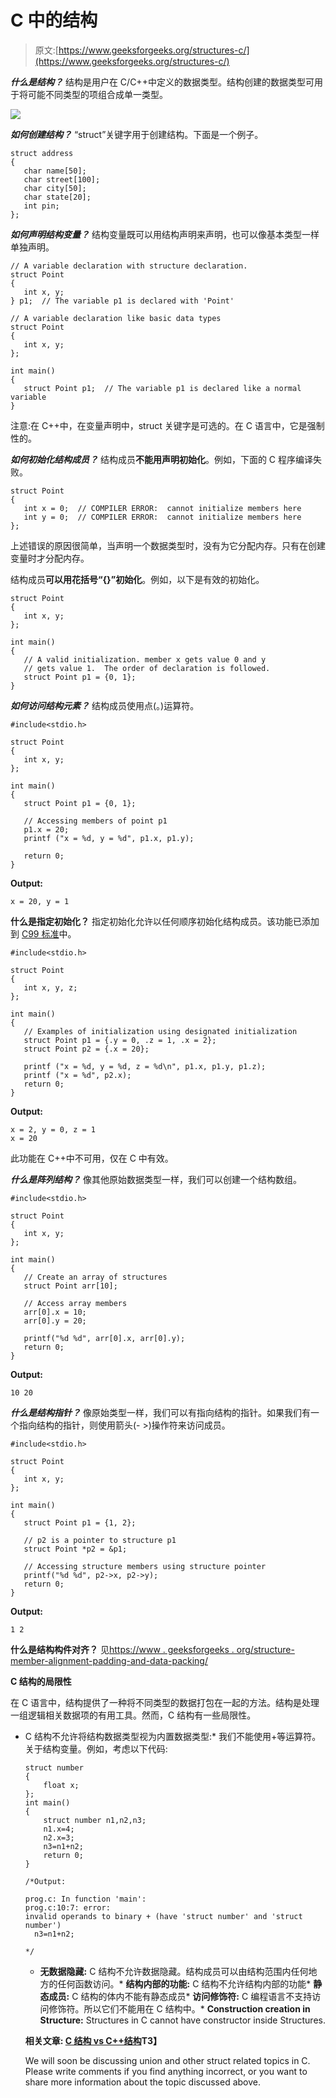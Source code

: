 # C 中的结构

> 原文:[https://www.geeksforgeeks.org/structures-c/](https://www.geeksforgeeks.org/structures-c/)

***什么是结构？***
结构是用户在 C/C++中定义的数据类型。结构创建的数据类型可用于将可能不同类型的项组合成单一类型。

![](img/4d912dcb1d625b00728de82840fd1b1a.png)

***如何创建结构？***
“struct”关键字用于创建结构。下面是一个例子。

```
struct address
{
   char name[50];
   char street[100];
   char city[50];
   char state[20];
   int pin;
};
```

***如何声明结构变量？***
结构变量既可以用结构声明来声明，也可以像基本类型一样单独声明。

```
// A variable declaration with structure declaration.
struct Point
{
   int x, y;
} p1;  // The variable p1 is declared with 'Point'

// A variable declaration like basic data types
struct Point
{
   int x, y;
}; 

int main()
{
   struct Point p1;  // The variable p1 is declared like a normal variable
}
```

注意:在 C++中，在变量声明中，struct 关键字是可选的。在 C 语言中，它是强制性的。

***如何初始化结构成员？***
结构成员**不能用声明初始化**。例如，下面的 C 程序编译失败。

```
struct Point
{
   int x = 0;  // COMPILER ERROR:  cannot initialize members here
   int y = 0;  // COMPILER ERROR:  cannot initialize members here
}; 
```

上述错误的原因很简单，当声明一个数据类型时，没有为它分配内存。只有在创建变量时才分配内存。

结构成员**可以用花括号“{}”初始化**。例如，以下是有效的初始化。

```
struct Point
{
   int x, y;
}; 

int main()
{
   // A valid initialization. member x gets value 0 and y
   // gets value 1.  The order of declaration is followed.
   struct Point p1 = {0, 1}; 
}
```

***如何访问结构元素？***
结构成员使用点(。)运算符。

```
#include<stdio.h>

struct Point
{
   int x, y;
};

int main()
{
   struct Point p1 = {0, 1};

   // Accessing members of point p1
   p1.x = 20;
   printf ("x = %d, y = %d", p1.x, p1.y);

   return 0;
}
```

**Output:**

```
x = 20, y = 1

```

**什么是指定初始化？**
指定初始化允许以任何顺序初始化结构成员。该功能已添加到 [C99 标准](https://www.geeksforgeeks.org/c-programming-language-standard/)中。

```
#include<stdio.h>

struct Point
{
   int x, y, z;
};

int main()
{
   // Examples of initialization using designated initialization
   struct Point p1 = {.y = 0, .z = 1, .x = 2};
   struct Point p2 = {.x = 20};

   printf ("x = %d, y = %d, z = %d\n", p1.x, p1.y, p1.z);
   printf ("x = %d", p2.x);
   return 0;
}
```

**Output:**

```
x = 2, y = 0, z = 1
x = 20

```

此功能在 C++中不可用，仅在 C 中有效。

***什么是阵列结构？***
像其他原始数据类型一样，我们可以创建一个结构数组。

```
#include<stdio.h>

struct Point
{
   int x, y;
};

int main()
{
   // Create an array of structures
   struct Point arr[10];

   // Access array members
   arr[0].x = 10;
   arr[0].y = 20;

   printf("%d %d", arr[0].x, arr[0].y);
   return 0;
}
```

**Output:**

```
10 20

```

***什么是结构指针？***
像原始类型一样，我们可以有指向结构的指针。如果我们有一个指向结构的指针，则使用箭头(- >)操作符来访问成员。

```
#include<stdio.h>

struct Point
{
   int x, y;
};

int main()
{
   struct Point p1 = {1, 2};

   // p2 is a pointer to structure p1
   struct Point *p2 = &p1;

   // Accessing structure members using structure pointer
   printf("%d %d", p2->x, p2->y);
   return 0;
}
```

**Output:**

```
1 2

```

**什么是结构构件对齐？**
见[https://www . geeksforgeeks . org/structure-member-alignment-padding-and-data-packing/](https://www.geeksforgeeks.org/structure-member-alignment-padding-and-data-packing/)

**C 结构的局限性**

在 C 语言中，结构提供了一种将不同类型的数据打包在一起的方法。结构是处理一组逻辑相关数据项的有用工具。然而，C 结构有一些局限性。

*   C 结构不允许将结构数据类型视为内置数据类型:*   我们不能使用+等运算符。关于结构变量。例如，考虑以下代码:

    ```
    struct number
    {
        float x;
    };
    int main()
    {
        struct number n1,n2,n3;
        n1.x=4;
        n2.x=3;
        n3=n1+n2;
        return 0;
    }

    /*Output:

    prog.c: In function 'main':
    prog.c:10:7: error: 
    invalid operands to binary + (have 'struct number' and 'struct number')
      n3=n1+n2;

    */
    ```

    *   **无数据隐藏:** C 结构不允许数据隐藏。结构成员可以由结构范围内任何地方的任何函数访问。*   **结构内部的功能:** C 结构不允许结构内部的功能*   **静态成员:** C 结构的体内不能有静态成员*   **访问修饰符:** C 编程语言不支持访问修饰符。所以它们不能用在 C 结构中。*   **Construction creation in Structure:** Structures in C cannot have constructor inside Structures.

    **相关文章: [C 结构 vs C++结构](https://www.geeksforgeeks.org/difference-c-structures-c-structures/)T3】**

    We will soon be discussing union and other struct related topics in C. Please write comments if you find anything incorrect, or you want to share more information about the topic discussed above.